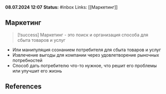 **08.07.2024 12:07**
**Status:** #inbox 
Links: [[Маркетинг]]

## Маркетинг
>[!success] Маркетинг - это поиск и организация способа для сбыта товаров и услуг

- Или манипуляция сознанием потребителя для сбыта товаров и услуг
- Извлечение выгоды для компании через удовлетворение рыночных потребностей
- Способ дать потребителю что-то нужное, что решит его проблемы или улучшит его жизнь



## References
 